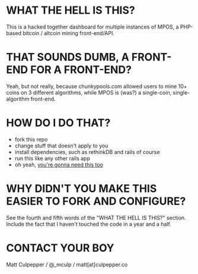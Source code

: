 WHAT THE HELL IS THIS?
======================

This is a hacked together dashboard for multiple instances of MPOS, a PHP-based bitcoin / altcoin mining front-end/API.

THAT SOUNDS DUMB, A FRONT-END FOR A FRONT-END?
==============================================

Yeah, but not really, because chunkypools.com allowed users to mine 10+ coins on 3 different algorithms, while MPOS is (was?) a single-coin, single-algorithm front-end.

HOW DO I DO THAT?
===============

- fork this repo
- change stuff that doesn't apply to you
- install dependencies, such as rethinkDB and rails of course
- run this like any other rails app
- oh yeah, [you're gonna need this too](https://github.com/mculp/chunky-mpos)

WHY DIDN'T YOU MAKE THIS EASIER TO FORK AND CONFIGURE?
======================================================

See the fourth and fifth words of the "WHAT THE HELL IS THIS?" section. Include the fact that I haven't touched the code in a year and a half.

CONTACT YOUR BOY
================

Matt Culpepper / @_mculp / matt[at]culpepper.co
